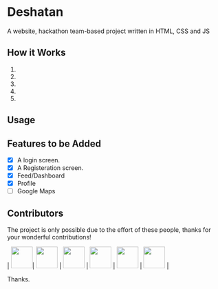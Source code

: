 # Deshatan
A website, hackathon team-based project written in HTML, CSS and JS

## How it Works

1. 
2. 
3. 
4. 
5. 

## Usage


## Features to be Added

- [x] A login screen.
- [x] A Registeration screen.
- [x] Feed/Dashboard
- [x] Profile
- [ ] Google Maps

## Contributors
The project is only possible due to the effort of these people, thanks for your wonderful contributions!

| [<img src="https://github.com/johanjoseph02.png?size=50" width="50"/>](https://github.com/johanjoseph02)| [<img src="https://github.com/SHAY2407.png?size=50" width="50"/>](https://github.com/SHAY2407) | [<img src="https://github.com/Balajithegr8.png?size=50" width="50"/>](https://github.com/Balajithegr8) | [<img src="https://github.com/Dhruvch1244.png?size=50" width="50"/>](https://github.com/Dhruvch1244) | [<img src="https://github.com/IshanManglik.png?size=50" width="50"/>](https://github.com/IshanManglik) | [<img src="https://github.com/Sanchita1304.png?size=50" width="50"/>](https://github.com/Sanchita1304) |

Thanks.
